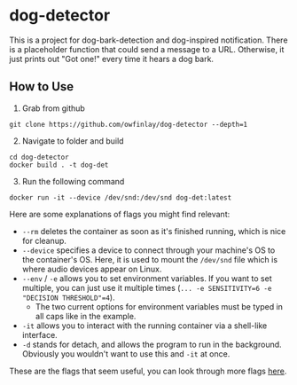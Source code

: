 # dog-detector 
This is a project for dog-bark-detection and dog-inspired notification. There is a placeholder function that could send a message to a URL. Otherwise, it just prints out "Got one!" every time it hears a dog bark. 

## How to Use

1. Grab from github
```
git clone https://github.com/owfinlay/dog-detector --depth=1
```

2. Navigate to folder and build
```
cd dog-detector
docker build . -t dog-det
```

3. Run the following command

```
docker run -it --device /dev/snd:/dev/snd dog-det:latest
```

Here are some explanations of flags you might find relevant:

- `--rm` deletes the container as soon as it's finished running, which is nice for cleanup.
- `--device` specifies a device to connect through your machine's OS to the container's OS. Here, it is used to mount the `/dev/snd` file which is where audio devices appear on Linux.
- `--env` / `-e` allows you to set environment variables. If you want to set multiple, you can just use it multiple times (`... -e SENSITIVITY=6 -e "DECISION THRESHOLD"=4`).
  - The two current options for environment variables must be typed in all caps like in the example.
- `-it` allows you to interact with the running container via a shell-like interface.
- `-d` stands for detach, and allows the program to run in the background. Obviously you wouldn't want to use this and `-it` at once.


These are the flags that seem useful, you can look through more flags [here](https://docs.docker.com/engine/reference/commandline/run/).